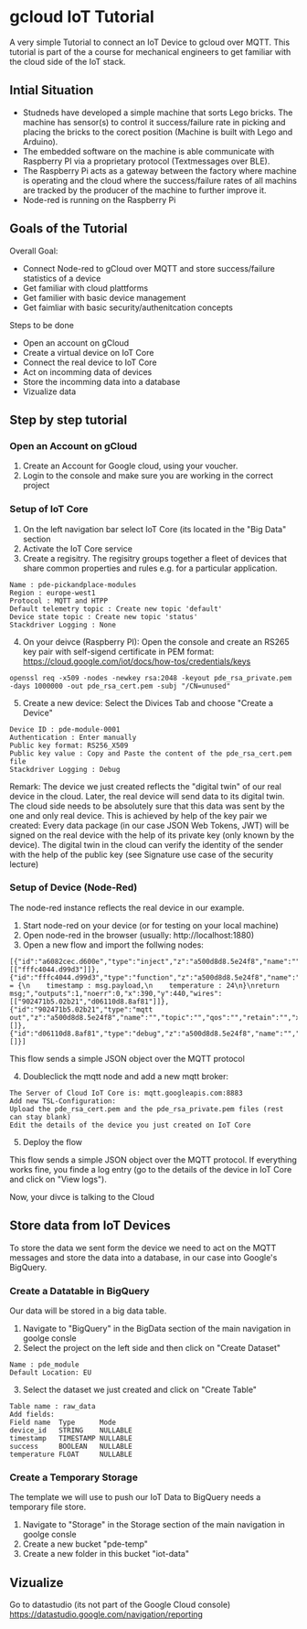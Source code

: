 # gcloud IoT Tutorial
A very simple Tutorial to connect an IoT Device to gcloud over MQTT.
This tutorial is part of the a course for mechanical engineers to get familiar with the cloud side of the IoT stack.

## Intial Situation
* Studneds have developed a simple machine that sorts Lego bricks. The machine has sensor(s) to control it success/failure rate in picking and placing the bricks to the corect position (Machine is built with Lego and Arduino).
* The embedded software on the machine is able communicate with Raspberry PI via a proprietary protocol (Textmessages over BLE).
* The Raspberry Pi acts as a gateway between the factory where machine is operating and the cloud where the success/failure rates of all machins are tracked by the producer of the machine to further improve it.
* Node-red is running on the Raspberry Pi

## Goals of the Tutorial

Overall Goal: 
* Connect Node-red to gCloud over MQTT and store success/failure statistics of a device
* Get familiar with cloud plattforms
* Get familier with basic device management
* Get faimliar with basic security/authenitcation concepts

Steps to be done
* Open an account on gCloud
* Create a virtual device on IoT Core
* Connect the real device to IoT Core
* Act on incomming data of devices
* Store the incomming data into a database 
* Vizualize data

## Step by step tutorial

### Open an Account on gCloud
1. Create an Account for Google cloud, using your voucher.
2. Login to the console and make sure you are working in the correct project

### Setup of IoT Core
1. On the left navigation bar select IoT Core (its located in the "Big Data" section
2. Activate the IoT Core service
3. Create a regisitry. The regisitry groups together a fleet of devices that share common properties and rules e.g. for a particular application.
```
Name : pde-pickandplace-modules
Region : europe-west1
Protocol : MQTT and HTPP
Default telemetry topic : Create new topic 'default'
Device state topic : Create new topic 'status'
Stackdriver Logging : None
```
4. On your deivce (Raspberry PI): Open the console and create an RS265 key pair with self-sigend certificate in PEM format: https://cloud.google.com/iot/docs/how-tos/credentials/keys 

```
openssl req -x509 -nodes -newkey rsa:2048 -keyout pde_rsa_private.pem -days 1000000 -out pde_rsa_cert.pem -subj "/CN=unused"
```

5. Create a new device: Select the Divices Tab and choose "Create a Device" 
```
Device ID : pde-module-0001
Authentication : Enter manually
Public key format: RS256_X509
Public key value : Copy and Paste the content of the pde_rsa_cert.pem file
Stackdriver Logging : Debug
```
Remark: The device we just created reflects the "digital twin" of our real device in the cloud. Later, the real device will send data to its digital twin. The cloud side needs to be absolutely sure that this data was sent by the one and only real device. This is achieved by help of the key pair we created: Every data package (in our case JSON Web Tokens, JWT) will be signed on the real device with the help of its private key (only known by the device). The digital twin in the cloud can verify the identity of the sender with the help of the public key (see Signature use case of the security lecture)

### Setup of Device (Node-Red)
The node-red instance reflects the real device in our example.
1. Start node-red on your device (or for testing on your local machine)
2. Open node-red in the browser (usually: http://localhost:1880)
3. Open a new flow and import the follwing nodes:
```
[{"id":"a6082cec.d600e","type":"inject","z":"a500d8d8.5e24f8","name":"","topic":"","payload":"","payloadType":"date","repeat":"","crontab":"","once":false,"onceDelay":0.1,"x":200,"y":440,"wires":[["fffc4044.d99d3"]]},{"id":"fffc4044.d99d3","type":"function","z":"a500d8d8.5e24f8","name":"","func":"msg.payload = {\n    timestamp : msg.payload,\n    temperature : 24\n}\nreturn msg;","outputs":1,"noerr":0,"x":390,"y":440,"wires":[["902471b5.02b21","d06110d8.8af81"]]},{"id":"902471b5.02b21","type":"mqtt out","z":"a500d8d8.5e24f8","name":"","topic":"","qos":"","retain":"","x":610,"y":440,"wires":[]},{"id":"d06110d8.8af81","type":"debug","z":"a500d8d8.5e24f8","name":"","active":true,"tosidebar":true,"console":false,"tostatus":false,"complete":"false","x":630,"y":500,"wires":[]}]
```
This flow sends a simple JSON object over the MQTT protocol

4. Doubleclick the mqtt node and add a new mqtt broker:
```
The Server of Cloud IoT Core is: mqtt.googleapis.com:8883
Add new TSL-Configuration:
Upload the pde_rsa_cert.pem and the pde_rsa_private.pem files (rest can stay blank)
Edit the details of the device you just created on IoT Core

```
5. Deploy the flow

This flow sends a simple JSON object over the MQTT protocol. If everything works fine, you finde a log entry (go to the details of the device in IoT Core and click on "View logs").

Now, your divce is talking to the Cloud

## Store data from IoT Devices
To store the data we sent form the device we need to act on the MQTT messages and store the data into a database, in our case into Google's BigQuery.

### Create a Datatable in BigQuery
Our data will be stored in a big data table.

1. Navigate to "BigQuery" in the BigData section of the main navigation in goolge consle
2. Select the project on the left side and then click on "Create Dataset"
```
Name : pde_module
Default Location: EU
```
3. Select the dataset we just created and click on "Create Table"
```
Table name : raw_data
Add fields:
Field name  Type      Mode
device_id   STRING    NULLABLE	
timestamp   TIMESTAMP NULLABLE	
success     BOOLEAN   NULLABLE	
temperature FLOAT     NULLABLE

```



### Create a Temporary Storage
The template we will use to push our IoT Data to BigQuery needs a temporary file store.

1. Navigate to "Storage" in the Storage section of the main navigation in goolge consle
2. Create a new bucket "pde-temp"
3. Create a new folder in this bucket "iot-data"

## Vizualize
Go to datastudio (its not part of the Google Cloud console)
https://datastudio.google.com/navigation/reporting


